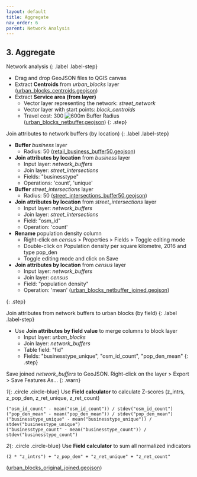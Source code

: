 ```yaml
---
layout: default
title: Aggregate
nav_order: 6
parent: Network Analysis
---
```


## 3. Aggregate

Network analysis
{: .label .label-step}
- Drag and drop GeoJSON files to QGIS canvas
- Extract <b>Centroids</b> from <i>urban_blocks</i> layer
([urban_blocks_centroids.geojson](https://drive.google.com/file/d/1lez2dAiKcUPMF9CvZiHPp1o-XUQ_eAqO/view?usp=sharing))
- Extract <b>Service area (from layer)</b>
  * Vector layer representing the network: <em>street_network</em>
  * Vector layer with start points: <em>block_centroids</em>
  * Travel cost: 300
![600m Buffer Radius](https://github.com/ubc-library-rc/qgis-walkability/blob/master/images/map_buffers.png?raw=true)
([urban_blocks_netbuffer.geojson](https://drive.google.com/file/d/1jJ0OuOlyaG5pt2DmSAed82YL6SHL7Mbk/view?usp=sharing))
{: .step}

Join attributes to network buffers (by location)
{: .label .label-step}
- <b>Buffer</b> <i>business</i> layer
  * Radius: 50
  ([retail_business_buffer50.geojson](https://drive.google.com/file/d/1CeCmo7dwpKi51pGhs8xJ8-oaifLSW7wK/view?usp=sharing))
- <b>Join attributes by location</b> from <i>business</i> layer
  * Input layer: <i>network_buffers</i>
  * Join layer: <i>street_intersections</i>
  * Fields: "businesstype"
  * Operations: 'count', 'unique'
- <b>Buffer</b> <i>street_intersections</i> layer
  * Radius: 50
  ([street_intersections_buffer50.geojson](https://drive.google.com/file/d/1dln4bwCM5v7E7AGnnXe8bQZUBwmtD9_n/view?usp=sharing))
- <b>Join attributes by location</b> from <i>street_intersections</i> layer
  * Input layer: <i>network_buffers</i>
  * Join layer: <i>street_intersections</i>
  * Field: "osm_id"
  * Operation: 'count' <br>
- <b>Rename</b> population density column
  * Right-click on <i>census</i> > Properties > Fields > Toggle editing mode
  * Double-click on Population density per square kilometre, 2016 and type pop_den
  * Toggle editing mode and click on Save
- <b>Join attributes by location</b> from <i>census</i> layer
  * Input layer: <i>network_buffers</i>
  * Join layer: <i>census</i>
  * Field: "population density"
  * Operation: 'mean'
  ([urban_blocks_netbuffer_joined.geojson](https://drive.google.com/file/d/1YM7mRALbdlVYJMUmqGpkmoV-2oVuc_6l/view?usp=sharing))

{: .step}

Join attributes from network buffers to urban blocks (by field)
{: .label .label-step}
- Use <b>Join attributes by field value</b> to merge columns to block layer
  * Input layer: <i>urban_blocks</i>
  * Join layer: <i>network_buffers</i>
  * Table field: "fid"
  * Fields: "businesstype_unique", "osm_id_count", "pop_den_mean"
{: .step}

Save joined <i>network_buffers</i> to GeoJSON. Right-click on the layer > Export > Save Features As...
{: .warn}

*1*{: .circle .circle-blue} Use <b>Field calculator</b> to calculate Z-scores (z_intrs, z_pop_den, z_ret_unique, z_ret_count)
  ```
  ("osm_id_count" - mean("osm_id_count")) / stdev("osm_id_count")
  ("pop_den_mean" - mean("pop_den_mean")) / stdev("pop_den_mean")
  ("businesstype_unique" - mean("businesstype_unique")) / stdev("businesstype_unique")
  ("businesstype_count" - mean("businesstype_count")) / stdev("businesstype_count")
  ```
*2*{: .circle .circle-blue} Use <b>Field calculator</b> to sum all normalized indicators
  ```
  (2 * "z_intrs") + "z_pop_den" + "z_ret_unique" + "z_ret_count"
  ```

([urban_blocks_original_joined.geojson](https://drive.google.com/file/d/1PdLcrYYtK4Z5KM_PXybmfEHvdcPVDEHf/view?usp=sharing))
